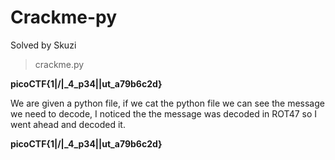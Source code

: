 # Crackme-py
Solved by Skuzi
> crackme.py

**picoCTF{1|\/|_4_p34|\|ut_a79b6c2d}**

We are given a python file, if we cat the python file we can see the message we need to decode, I noticed the the message was decoded in ROT47
so I went ahead and decoded it.

**picoCTF{1|\/|_4_p34|\|ut_a79b6c2d}**
